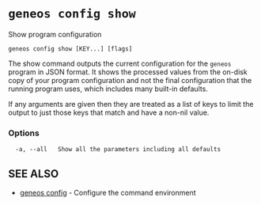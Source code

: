 # `geneos config show`

Show program configuration

```text
geneos config show [KEY...] [flags]
```

The show command outputs the current configuration for the `geneos`
program in JSON format. It shows the processed values from the on-disk
copy of your program configuration and not the final configuration that
the running program uses, which includes many built-in defaults.

If any arguments are given then they are treated as a list of keys to
limit the output to just those keys that match and have a non-nil value.

### Options

```text
  -a, --all   Show all the parameters including all defaults
```

## SEE ALSO

* [geneos config](geneos_config.md)	 - Configure the command environment
